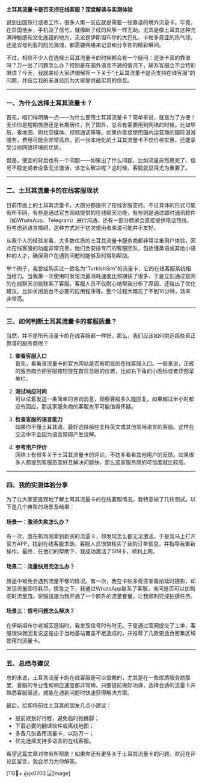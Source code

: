 **土耳其流量卡是否支持在线客服？深度解读与实测体验**

说到出国旅行或者工作，很多人第一反应就是需要一张靠谱的境外流量卡。毕竟，在异国他乡，手机没了信号，就像断了线的风筝一样无助。尤其是像土耳其这种充满神秘感和文化底蕴的地方，无论是伊斯坦布尔的大巴扎、卡帕多奇亚的热气球，还是安塔利亚的阳光海滩，都需要网络来记录和分享你的精彩瞬间。

不过，相信不少人在选择土耳其流量卡的时候都会有一个疑问：这张卡真的靠谱吗？万一出了问题怎么办？特别是在国外语言不通的情况下，联系客服会不会特别麻烦？今天，我就来给大家详细解答一下关于“土耳其流量卡是否支持在线客服”的问题，并结合我的亲身经历为大家提供最实用的信息。

---

### 一、为什么选择土耳其流量卡？
首先，咱们得明确一点——为什么要用土耳其流量卡？简单来说，就是为了方便！无论你是短期旅游还是长期居住，到了国外，总会有需要用到网络的时候。比如导航、查地图、刷社交媒体、视频通话等等。如果你直接使用国内运营商的国际漫游服务，费用可能会非常高昂。而一张本地化的土耳其流量卡不仅价格实惠，还能享受当地网络环境的优势。

但是，便宜的背后也有一个问题——如果出了什么问题，比如流量突然用完了、信号不稳定或者设备无法激活，该怎么解决呢？这时候，客服就显得尤为重要了。

---

### 二、土耳其流量卡的在线客服现状
目前市面上的土耳其流量卡，大部分都提供了在线客服支持。不过具体的形式可能有所不同。有些是通过官方网站提供的在线聊天功能，有些则是通过即时通讯软件（如WhatsApp、Telegram）进行沟通。还有一部分商家会直接提供电话热线，但考虑到语言障碍，这种方式对于初次使用者来说可能并不友好。

从我个人的经验来看，大多数优质的土耳其流量卡服务商都非常注重用户体验，因此在线客服的功能非常完善。他们会安排专门的客服团队，包括懂英语或其他小语种的人才，确保用户在遇到问题时能够及时得到帮助。

举个例子，我曾经购买过一款名为“TurkishSim”的流量卡，它的在线客服系统相当给力。当我第一次使用时发现流量消耗速度比预期快了很多，于是立刻通过官网的在线聊天功能联系了客服。客服人员不仅耐心地帮我分析了原因，还给出了优化建议，比如关闭后台不必要的应用程序等。整个过程大概花了不到10分钟，效率非常高。

---

### 三、如何判断土耳其流量卡的客服质量？
当然，并不是所有流量卡的在线客服都一样好。那么，我们应该如何挑选那些真正靠谱的服务商呢？

1. **查看客服入口**  
   首先，看看该流量卡的官方网站是否有明显的在线客服入口。一般来说，正规的服务商会把客服按钮放在首页显眼的位置，比如右下角的小图标或者顶部菜单栏。

2. **测试响应时间**  
   可以试着发送一条简单的咨询消息，观察客服多久能回复。如果超过半小时都没有回应，那这家服务商的客服水平可能值得怀疑。

3. **检查客服的语言能力**  
   如果你不懂土耳其语，最好选择那些支持英文或其他常用语言的客服。这样在交流中不会因为语言障碍产生误解。

4. **参考用户评价**  
   网络上有很多关于土耳其流量卡的评论，不妨多看看其他用户的反馈。如果很多人都提到客服态度好且解决问题快，那么这家服务商的可信度就比较高。

---

### 四、我的实测体验分享
为了让大家更直观地了解土耳其流量卡的在线客服情况，我特意做了几轮测试。以下是几个典型的场景及结果：

#### 场景一：激活失败怎么办？
有一次，我在机场刚拿到新买的流量卡，却发现怎么都无法激活。于是我马上打开官方APP，找到在线客服求助。客服人员很快核实了我的订单信息，并指导我重新操作。最终，在他们的帮助下，我成功激活了SIM卡，顺利上网。

#### 场景二：流量快用完怎么办？
旅途中难免会遇到流量不够的情况。有一次，我在卡帕多奇亚准备拍延时摄影，却发现流量即将耗尽。情急之下，我通过WhatsApp联系了客服，询问是否可以加购临时流量包。客服迅速为我开通了一个额外的流量套餐，让我顺利完成拍摄任务。

#### 场景三：信号问题怎么解决？
在伊斯坦布尔老城区逛街时，我发现信号时有时无。于是通过官网提交了工单，客服很快就回复说这是由于当地基站覆盖不足造成的，并推荐了几款更适合密集区域使用的流量卡。

---

### 五、总结与建议
总的来说，土耳其流量卡的在线客服是可以信赖的，尤其是在一些优质服务商那里，客服的专业性和响应速度都非常棒。只要提前做好功课，选择合适的流量卡并熟悉客服渠道，就能在遇到问题时快速获得解决方案。

最后，给即将前往土耳其的朋友几点小建议：
- 提前规划好行程，避免临时抱佛脚；
- 下载必要的翻译软件或离线地图；
- 多备几张备用流量卡，以防万一；
- 优先选择支持多语言的在线客服。

希望这篇文章对你有所帮助！如果你还有更多关于土耳其流量卡的问题，欢迎在评论区留言，我会尽力为你解答。

[TG💪+ @jx0703 ![Image](https://github.com/user-attachments/assets/dbca1d08-cadb-493c-b0ec-ad6f7a83f270)]